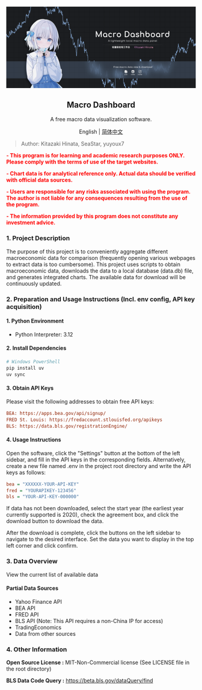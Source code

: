 <p align="center">
  <img src="readme/chart.png" alt="Chart Example">
</p>
<h2 align="center">Macro Dashboard</h2>
  <p align="center">A free macro data visualization software.</p>


<p align="center">
    English | <a href="https://github.com/Kitazaki-Hinata/Macro_Dashboard/tree/dev?tab=readme-ov-file">简体中文</a>
</p>

> Author: Kitazaki Hinata, SeaStar, yuyoux7

**<p style="color:red"> - This program is for learning and academic research purposes ONLY. Please comply with the terms of use of the target websites.</p>**

**<p style="color:red"> - Chart data is for analytical reference only. Actual data should be verified with official data sources.</p>**

**<p style="color:red"> - Users are responsible for any risks associated with using the program. The author is not liable for any consequences resulting from the use of the program.</p>**

**<p style="color:red"> - The information provided by this program does not constitute any investment advice.</p>**


### 1. Project Description

The purpose of this project is to conveniently aggregate different macroeconomic data for comparison (frequently opening various webpages to extract data is too cumbersome).
This project uses scripts to obtain macroeconomic data, downloads the data to a local database (data.db) file, and generates integrated charts.
The available data for download will be continuously updated.


### 2. Preparation and Usage Instructions (Incl. env config, API key acquisition)

#### 1. Python Environment

- Python Interpreter: 3.12

#### 2. Install Dependencies

```powershell
# Windows PowerShell
pip install uv
uv sync
```


#### 3. Obtain API Keys
Please visit the following addresses to obtain free API keys:
```ini
BEA: https://apps.bea.gov/api/signup/
FRED St. Louis: https://fredaccount.stlouisfed.org/apikeys
BLS: https://data.bls.gov/registrationEngine/
```

#### 4. Usage Instructions
Open the software, click the "Settings" button at the bottom of the left sidebar, and fill in the API keys in the corresponding fields. Alternatively, create a new file named .env in the project root directory and write the API keys as follows:

```ini
bea = "XXXXXX-YOUR-API-KEY"
fred = "YOURAPIKEY-123456"
bls = "YOUR-API-KEY-000000"
```
If data has not been downloaded, select the start year (the earliest year currently supported is 2020), check the agreement box, and click the download button to download the data.

After the download is complete, click the buttons on the left sidebar to navigate to the desired interface. Set the data you want to display in the top left corner and click confirm.


### 3. Data Overview
View the current list of available data

#### Partial Data Sources
- Yahoo Finance API
- BEA API
- FRED API
- BLS API (Note: This API requires a non-China IP for access)
- TradingEconomics
- Data from other sources

### 4. Other Information
**Open Source License :** MIT-Non-Commercial license (See LICENSE file in the root directory)

**BLS Data Code Query :** https://beta.bls.gov/dataQuery/find

